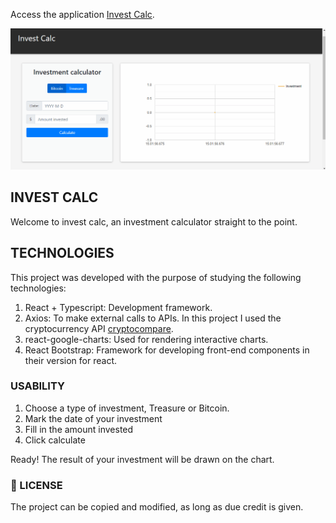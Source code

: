Access the application [Invest Calc](https://invest-calc.netlify.app/).

![Screenshot](invest-calc.gif)

## INVEST CALC

Welcome to invest calc, an investment calculator straight to the point.

## TECHNOLOGIES

This project was developed with the purpose of studying the following technologies:
1. React + Typescript: Development framework.
2. Axios: To make external calls to APIs. In this project I used the cryptocurrency API [cryptocompare](https://min-api.cryptocompare.com/).
3. react-google-charts: Used for rendering interactive charts.
4. React Bootstrap: Framework for developing front-end components in their version for react.


### USABILITY

1. Choose a type of investment, Treasure or Bitcoin.
2. Mark the date of your investment
3. Fill in the amount invested
4. Click calculate

Ready! The result of your investment will be drawn on the chart.

### :memo: LICENSE

The project can be copied and modified, as long as due credit is given.

